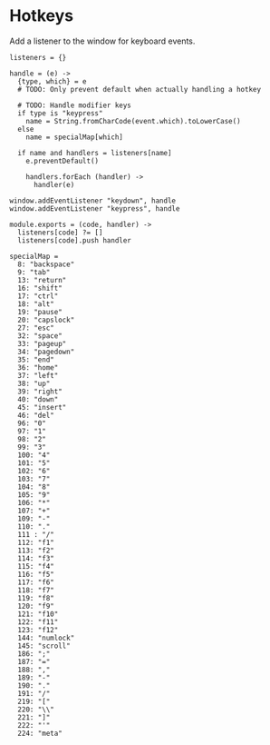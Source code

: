 Hotkeys
=======

Add a listener to the window for keyboard events.

    listeners = {}

    handle = (e) ->
      {type, which} = e
      # TODO: Only prevent default when actually handling a hotkey

      # TODO: Handle modifier keys
      if type is "keypress"
        name = String.fromCharCode(event.which).toLowerCase()
      else
        name = specialMap[which]

      if name and handlers = listeners[name]
        e.preventDefault()

        handlers.forEach (handler) ->
          handler(e)

    window.addEventListener "keydown", handle
    window.addEventListener "keypress", handle

    module.exports = (code, handler) ->
      listeners[code] ?= []
      listeners[code].push handler

    specialMap =
      8: "backspace"
      9: "tab"
      13: "return"
      16: "shift"
      17: "ctrl"
      18: "alt"
      19: "pause"
      20: "capslock"
      27: "esc"
      32: "space"
      33: "pageup"
      34: "pagedown"
      35: "end"
      36: "home"
      37: "left"
      38: "up"
      39: "right"
      40: "down"
      45: "insert"
      46: "del"
      96: "0"
      97: "1"
      98: "2"
      99: "3"
      100: "4"
      101: "5"
      102: "6"
      103: "7"
      104: "8"
      105: "9"
      106: "*"
      107: "+"
      109: "-"
      110: "."
      111 : "/"
      112: "f1"
      113: "f2"
      114: "f3"
      115: "f4"
      116: "f5"
      117: "f6"
      118: "f7"
      119: "f8"
      120: "f9"
      121: "f10"
      122: "f11"
      123: "f12"
      144: "numlock"
      145: "scroll"
      186: ";"
      187: "="
      188: ","
      189: "-"
      190: "."
      191: "/"
      219: "["
      220: "\\"
      221: "]"
      222: "'"
      224: "meta"
